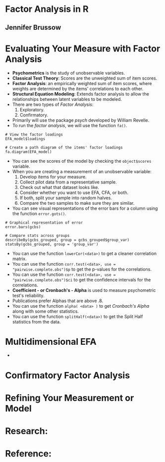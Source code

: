 # Factor Analysis in R
## Jennifer Brussow

# Evaluating Your Measure with Factor Analysis
- **Psychometrics** is the study of unobservable variables.
- **Classical Test Theory**: Scores are the unweighted sum of item scores.
- **Factor Analysis**: an empirically weighted sum of item scores, where weights are determined by the items' correlations to each other.
- **Structural Equation Modeling**: Extends factor analysis to allow the relationships between latent variables to be modeled.
- There are two types of *Factor Analysis*:
  1. Exploratory.
  2. Confirmatory.
- Primarily will use the package *psych* developed by William Revelle.
- To run the *factor analysis*, we will use the function `fa()`.
```
# View the factor loadings
EFA_model$loadings
```
```
# Create a path diagram of the items' factor loadings
fa.diagram(EFA_model)
```
- You can see the scores of the model by checking the `object$scores` variable.
- When you are creating a measurement of an unobservable variable:
  1. Develop items for your measure.
  2. Collect pilot data from a representative sample.
  3. Check out what that dataset looks like.
  4. Consider whether you want to use EFA, CFA, or both.
  5. If both, split your sample into random halves.
  6. Compare the two samples to make sure they are similar.
- You can see visual representations of the error bars for a column using the function `error.gots()`.
```
# Graphical representation of error
error.bars(gcbs)
```
```
# Compare stats across groups
describeBy(gcbs_grouped, group = gcbs_grouped$group_var)
statsBy(gcbs_grouped, group = 'group_var')
```
- You can use the function `lowerCor(<data>)` to get a cleaner correlation matrix.
- You can use the function `corr.test(<data>, use = "pairwise.complete.obs")$p` to get the p-values for the correlations.
- You can use the function `corr.test(<data>, use = "pairwise.complete.obs")$ci` to get the confidence intervals for the correlations.
- **Coefficient - or Cronbach's - Alpha** is used to measure psychometric test's reliability.
- Publications prefer Alphas that are above .8.
- You can use the function `alpha( <data> )` to get *Cronbach's Alpha* along with some other statistics.
- You can use the function `splitHalf(<data>)` to get the Split Half statistics from the data.


# Multidimensional EFA
-


# Confirmatory Factor Analysis

# Refining Your Measurement or Model

# Research:

# Reference:
